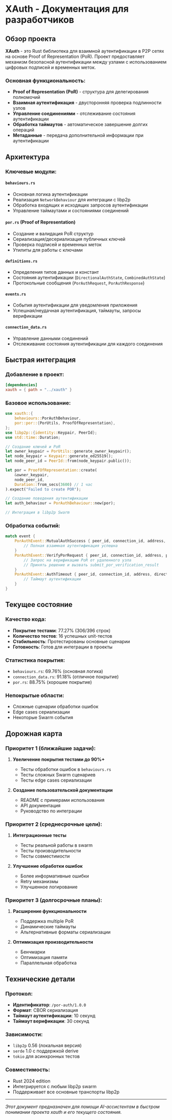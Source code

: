 # XAuth - Документация для разработчиков

## Обзор проекта

**XAuth** - это Rust библиотека для взаимной аутентификации в P2P сетях на основе Proof of Representation (PoR). Проект предоставляет механизм безопасной аутентификации между узлами с использованием цифровых подписей и временных меток.

### Основная функциональность:
- **Proof of Representation (PoR)** - структура для делегирования полномочий
- **Взаимная аутентификация** - двусторонняя проверка подлинности узлов
- **Управление соединениями** - отслеживание состояния аутентификации
- **Обработка таймаутов** - автоматическое завершение долгих операций
- **Метаданные** - передача дополнительной информации при аутентификации

## Архитектура

### Ключевые модули:

#### `behaviours.rs`
- Основная логика аутентификации
- Реализация `NetworkBehaviour` для интеграции с libp2p
- Обработка входящих и исходящих запросов аутентификации
- Управление таймаутами и состояниями соединений

#### `por.rs` (Proof of Representation)
- Создание и валидация PoR структур
- Сериализация/десериализация публичных ключей
- Проверка подписей и временных меток
- Утилиты для работы с ключами

#### `definitions.rs`
- Определения типов данных и констант
- Состояния аутентификации (`DirectionalAuthState`, `CombinedAuthState`)
- Протокольные сообщения (`PorAuthRequest`, `PorAuthResponse`)

#### `events.rs`
- События аутентификации для уведомления приложения
- Успешная/неудачная аутентификация, таймауты, запросы верификации

#### `connection_data.rs`
- Управление данными соединений
- Отслеживание состояния аутентификации для каждого соединения

## Быстрая интеграция

### Добавление в проект:
```toml
[dependencies]
xauth = { path = "../xauth" }
```

### Базовое использование:
```rust
use xauth::{
    behaviours::PorAuthBehaviour,
    por::por::{PorUtils, ProofOfRepresentation},
};
use libp2p::{identity::Keypair, PeerId};
use std::time::Duration;

// Создание ключей и PoR
let owner_keypair = PorUtils::generate_owner_keypair();
let node_keypair = Keypair::generate_ed25519();
let node_peer_id = PeerId::from(node_keypair.public());

let por = ProofOfRepresentation::create(
    &owner_keypair,
    node_peer_id,
    Duration::from_secs(3600) // 1 час
).expect("Failed to create POR");

// Создание поведения аутентификации
let auth_behaviour = PorAuthBehaviour::new(por);

// Интеграция в libp2p Swarm
```

### Обработка событий:
```rust
match event {
    PorAuthEvent::MutualAuthSuccess { peer_id, connection_id, address, metadata } => {
        // Полная взаимная аутентификация успешна
    }
    PorAuthEvent::VerifyPorRequest { peer_id, connection_id, address, por, metadata } => {
        // Запрос на верификацию PoR от удаленного узла
        // Принять решение и вызвать submit_por_verification_result
    }
    PorAuthEvent::AuthTimeout { peer_id, connection_id, address, direction } => {
        // Таймаут аутентификации
    }
}
```

## Текущее состояние

### Качество кода:
- **Покрытие тестами**: 77.27% (306/396 строк)
- **Количество тестов**: 16 успешных unit-тестов
- **Стабильность**: Протестированы основные сценарии
- **Готовность**: Готов для интеграции в проекты

### Статистика покрытия:
- `behaviours.rs`: 69.76% (основная логика)
- `connection_data.rs`: 91.18% (отличное покрытие)
- `por.rs`: 88.75% (хорошее покрытие)

### Непокрытые области:
- Сложные сценарии обработки ошибок
- Edge cases сериализации
- Некоторые Swarm события

## Дорожная карта

### Приоритет 1 (ближайшие задачи):
1. **Увеличение покрытия тестами до 90%+**
   - Тесты обработки ошибок в `behaviours.rs`
   - Тесты сложных Swarm сценариев
   - Тесты edge cases сериализации

2. **Создание пользовательской документации**
   - README с примерами использования
   - API документация
   - Руководство по интеграции

### Приоритет 2 (среднесрочные цели):
1. **Интеграционные тесты**
   - Тесты реальной работы в swarm
   - Тесты производительности
   - Тесты совместимости

2. **Улучшение обработки ошибок**
   - Более информативные ошибки
   - Retry механизмы
   - Улучшенное логирование

### Приоритет 3 (долгосрочные планы):
1. **Расширение функциональности**
   - Поддержка multiple PoR
   - Динамические таймауты
   - Альтернативные форматы сериализации

2. **Оптимизация производительности**
   - Бенчмарки
   - Оптимизация памяти
   - Параллельная обработка

## Технические детали

### Протокол:
- **Идентификатор**: `/por-auth/1.0.0`
- **Формат**: CBOR сериализация
- **Таймаут аутентификации**: 10 секунд
- **Таймаут верификации**: 30 секунд

### Зависимости:
- `libp2p` 0.56 (локальная версия)
- `serde` 1.0 с поддержкой derive
- `tokio` для асинхронных тестов

### Совместимость:
- Rust 2024 edition
- Интегрируется с любым libp2p swarm
- Поддерживает все основные транспорты libp2p

---

*Этот документ предназначен для помощи AI-ассистентам в быстром понимании проекта xauth и его текущего состояния.*
